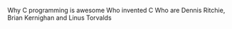 Why C programming is awesome
Who invented C
Who are Dennis Ritchie, Brian Kernighan and Linus Torvalds 
